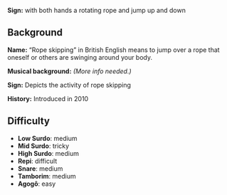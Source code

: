 **Sign:** with both hands a rotating rope and jump up and down

## Background

**Name:** “Rope skipping” in British English means to jump over a rope that oneself or others are swinging around your body.

**Musical background:** *(More info needed.)*

**Sign:** Depicts the activity of rope skipping

**History:** Introduced in 2010

## Difficulty

* **Low Surdo**: medium
* **Mid Surdo**: tricky
* **High Surdo**: medium
* **Repi**: difficult
* **Snare**: medium
* **Tamborim**: medium
* **Agogô**: easy
